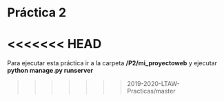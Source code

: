 # Práctica 2
<<<<<<< HEAD
=======

Para ejecutar esta práctica ir a la carpeta **/P2/mi_proyectoweb** y ejecutar **python manage.py runserver**
>>>>>>> 2019-2020-LTAW-Practicas/master

